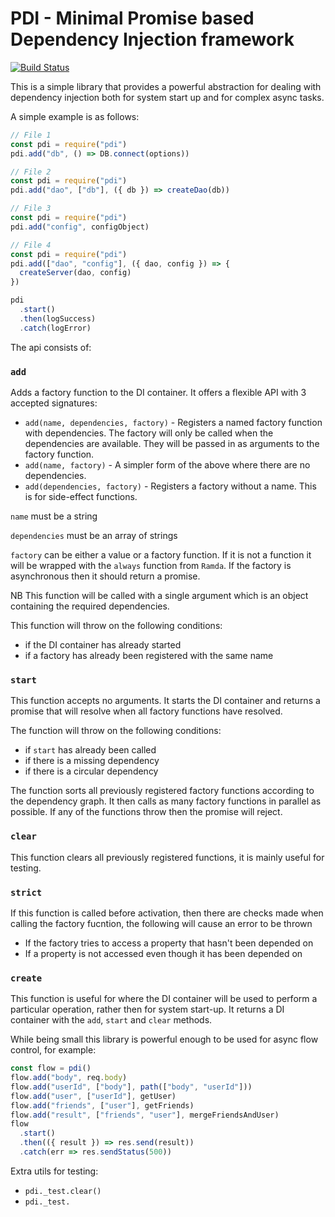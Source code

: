 # PDI - Minimal Promise based Dependency Injection framework

[![Build Status](https://travis-ci.org/davidgtonge/pdi.svg?branch=master)](https://travis-ci.org/davidgtonge/pdi)

This is a simple library that provides a powerful abstraction for dealing with dependency injection both for system start up and for complex async tasks.

A simple example is as follows:

```js
// File 1
const pdi = require("pdi")
pdi.add("db", () => DB.connect(options))

// File 2
const pdi = require("pdi")
pdi.add("dao", ["db"], ({ db }) => createDao(db))

// File 3
const pdi = require("pdi")
pdi.add("config", configObject)

// File 4
const pdi = require("pdi")
pdi.add(["dao", "config"], ({ dao, config }) => {
  createServer(dao, config)
})

pdi
  .start()
  .then(logSuccess)
  .catch(logError)
```

The api consists of:

### `add`

Adds a factory function to the DI container. It offers a flexible API with 3 accepted signatures:

* `add(name, dependencies, factory)` - Registers a named factory function with dependencies. The factory will only be called when the dependencies are available. They will be passed in as arguments to the factory function.
* `add(name, factory)` - A simpler form of the above where there are no dependencies.
* `add(dependencies, factory)` - Registers a factory without a name. This is for side-effect functions.

`name` must be a string

`dependencies` must be an array of strings

`factory` can be either a value or a factory function. If it is not a function it will be wrapped with the `always` function from `Ramda`. If the factory is asynchronous then it should return a promise.

NB This function will be called with a single argument which is an object containing
the required dependencies.

This function will throw on the following conditions:

* if the DI container has already started
* if a factory has already been registered with the same name

### `start`

This function accepts no arguments. It starts the DI container and returns a promise that will resolve when all factory functions have resolved.

The function will throw on the following conditions:

* if `start` has already been called
* if there is a missing dependency
* if there is a circular dependency

The function sorts all previously registered factory functions according to the dependency graph. It then calls as many factory functions in parallel as possible. If any of the functions throw then the promise will reject.

### `clear`

This function clears all previously registered functions, it is mainly useful for testing.


### `strict`

If this function is called before activation, then there are checks made when calling the factory fucntion, the following will cause an error to be thrown

 * If the factory tries to access a property that hasn't been depended on
 * If a property is not accessed even though it has been depended on


### `create`

This function is useful for where the DI container will be used to perform a particular operation, rather then for system start-up. It returns a DI container with the `add`, `start` and `clear` methods.

While being small this library is powerful enough to be used for async flow
control, for example:

```javascript
const flow = pdi()
flow.add("body", req.body)
flow.add("userId", ["body"], path(["body", "userId"]))
flow.add("user", ["userId"], getUser)
flow.add("friends", ["user"], getFriends)
flow.add("result", ["friends", "user"], mergeFriendsAndUser)
flow
  .start()
  .then(({ result }) => res.send(result))
  .catch(err => res.sendStatus(500))
```

Extra utils for testing:

* `pdi._test.clear()`
* `pdi._test.`
